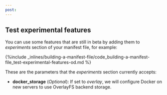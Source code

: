 ```yaml
---
post: 
---
```


## Test experimental features

You can use some features that are still in beta by adding them to _experiments_ section of your manifest file, for example:



{%include _inlines/building-a-manifest-file/code_building-a-manifest-file_test-experimental-features-od.md %}



These are the parameters that the _experiments_ section currently accepts:

- **docker_storage** (_Optional_): If set to _overlay_, we will configure Docker on new servers to use OverlayFS backend storage.
